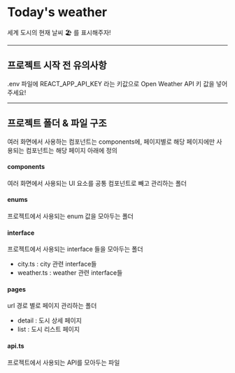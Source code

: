 # Today's weather

세계 도시의 현재 날씨 🏖 를 표시해주자!

---

## 프로젝트 시작 전 유의사항

.env 파일에 REACT_APP_API_KEY 라는 키값으로 Open Weather API 키 값을 넣어주세요!

---

## 프로젝트 폴더 & 파일 구조

여러 화면에서 사용하는 컴포넌트는 components에, 페이지별로 해당 페이지에만 사용되는 컴포넌트는 해당 페이지 아래에 정의

#### components 
  
여러 화면에서 사용되는 UI 요소를 공통 컴포넌트로 빼고 관리하는 폴더

#### enums

프로젝트에서 사용되는 enum 값을 모아두는 폴더

#### interface

프로젝트에서 사용되는 interface 들을 모아두는 폴더

- city.ts : city 관련 interface들
- weather.ts : weather 관련 interface들

#### pages

url 경로 별로 페이지 관리하는 폴더

- detail : 도시 상세 페이지
- list : 도시 리스트 페이지

#### api.ts

프로젝트에서 사용되는 API를 모아두는 파일